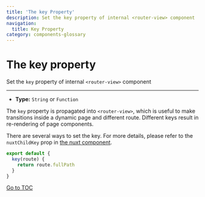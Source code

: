 ```yaml
---
title: 'The key Property'
description: Set the key property of internal <router-view> component
navigation:
  title: Key Property
category: components-glossary
---
```

# The key property

Set the `key` property of internal `<router-view>` component

---

- **Type:** `String` or `Function`

The `key` property is propagated into `<router-view>`, which is useful to make transitions inside a dynamic page and different route. Different keys result in re-rendering of page components.

There are several ways to set the key. For more details, please refer to the `nuxtChildKey` prop in [the nuxt component](./features/nuxt-components).

```js
export default {
  key(route) {
    return route.fullPath
  }
}
```
<span style='float: footnote;'><a href="../../../../index.html#toc">Go to TOC</a></span>
